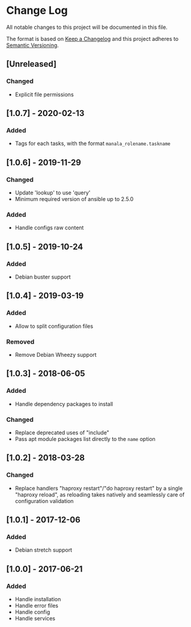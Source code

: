 # Change Log
All notable changes to this project will be documented in this file.

The format is based on [Keep a Changelog](http://keepachangelog.com/)
and this project adheres to [Semantic Versioning](http://semver.org/).

## [Unreleased]

### Changed
- Explicit file permissions

## [1.0.7] - 2020-02-13
### Added
- Tags for each tasks, with the format `manala_rolename.taskname`

## [1.0.6] - 2019-11-29
### Changed
- Update 'lookup' to use 'query'
- Minimum required version of ansible up to 2.5.0

### Added
- Handle configs raw content

## [1.0.5] - 2019-10-24
### Added
- Debian buster support

## [1.0.4] - 2019-03-19
### Added
- Allow to split configuration files

### Removed
- Remove Debian Wheezy support

## [1.0.3] - 2018-06-05
### Added
- Handle dependency packages to install

### Changed
- Replace deprecated uses of "include"
- Pass apt module packages list directly to the `name` option

## [1.0.2] - 2018-03-28
### Changed
- Replace handlers "haproxy restart"/"do haproxy restart" by a single "haproxy reload",
  as reloading takes natively and seamlessly care of configuration validation

## [1.0.1] - 2017-12-06
### Added
- Debian stretch support

## [1.0.0] - 2017-06-21
### Added
- Handle installation
- Handle error files
- Handle config
- Handle services
